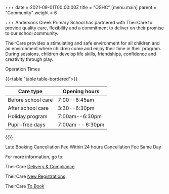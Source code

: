 +++
date = 2021-09-01T00:00:00Z
title = "OSHC"
[menu.main]
parent = "Community"
weight = 6

+++
Andersons Creek Primary School has partnered with TheirCare to provide quality care, flexibility and a commitment to deliver on their promise to our school community.

TheirCare provides a stimulating and safe environment for all children and an environment where children come and enjoy their time in their program. During sessions, children develop life skills, friendships, confidence and creativity through play.

Operation Times

{{<table "table table-bordered">}}

| Care type | Opening hours |
| --- | --- |
| Before school care | 7:00--8:45am |
| After school care | 3:30--6:30pm |
| Holiday program | 7:00am--6:30pm |
| Pupil-free days | 7:00am -- 6:30pm |

{{</table>}}

Late Booking
Cancellation Fee	 Within 24 hours
Cancellation Fee	 Same Day

For more information, go to:

TheirCare [Delivery & Compliance](https://theircare.com.au/how-we-deliver/delivery-and-compliance/)

TheirCare [New Registrations](https://theircare.com.au/registration/)

TheirCare [To Book](https://theircare.fullybookedccms.com.au/family/login;jsessionid=69564DA768B3A15BF54C5912B6FA4ED3)